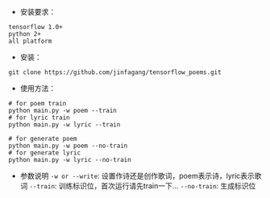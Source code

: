 * 安装要求：
```
tensorflow 1.0+
python 2+
all platform
```

* 安装：
```
git clone https://github.com/jinfagang/tensorflow_poems.git
```

* 使用方法：
```
# for poem train
python main.py -w poem --train
# for lyric train
python main.py -w lyric --train

# for generate poem
python main.py -w poem --no-train
# for generate lyric
python main.py -w lyric --no-train

```

* 参数说明
`-w or --write`: 设置作诗还是创作歌词，poem表示诗，lyric表示歌词
`--train`: 训练标识位，首次运行请先train一下...
`--no-train`: 生成标识位
